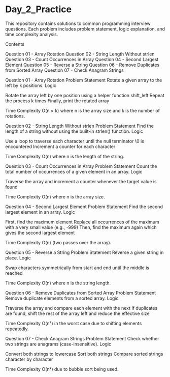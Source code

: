 # Day_2_Practice

This repository contains solutions to common programming interview questions. Each problem includes problem statement, logic explanation, and time complexity analysis.

Contents

Question 01 - Array Rotation
Question 02 - String Length Without strlen
Question 03 - Count Occurrences in Array
Question 04 - Second Largest Element
Question 05 - Reverse a String
Question 06 - Remove Duplicates from Sorted Array
Question 07 - Check Anagram Strings


Question 01 - Array Rotation
Problem Statement
Rotate a given array to the left by k positions.
Logic

Rotate the array left by one position using a helper function shift_left
Repeat the process k times
Finally, print the rotated array

Time Complexity
O(n × k) where n is the array size and k is the number of rotations.

Question 02 - String Length Without strlen
Problem Statement
Find the length of a string without using the built-in strlen() function.
Logic

Use a loop to traverse each character until the null terminator \0 is encountered
Increment a counter for each character

Time Complexity
O(n) where n is the length of the string.

Question 03 - Count Occurrences in Array
Problem Statement
Count the total number of occurrences of a given element in an array.
Logic

Traverse the array and increment a counter whenever the target value is found

Time Complexity
O(n) where n is the array size.

Question 04 - Second Largest Element
Problem Statement
Find the second largest element in an array.
Logic

First, find the maximum element
Replace all occurrences of the maximum with a very small value (e.g., -999)
Then, find the maximum again which gives the second largest element

Time Complexity
O(n) (two passes over the array).

Question 05 - Reverse a String
Problem Statement
Reverse a given string in place.
Logic

Swap characters symmetrically from start and end until the middle is reached

Time Complexity
O(n) where n is the string length.

Question 06 - Remove Duplicates from Sorted Array
Problem Statement
Remove duplicate elements from a sorted array.
Logic

Traverse the array and compare each element with the next
If duplicates are found, shift the rest of the array left and reduce the effective size

Time Complexity
O(n²) in the worst case due to shifting elements repeatedly.

Question 07 - Check Anagram Strings
Problem Statement
Check whether two strings are anagrams (case-insensitive).
Logic

Convert both strings to lowercase
Sort both strings
Compare sorted strings character by character

Time Complexity
O(n²) due to bubble sort being used.
